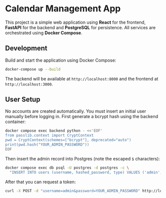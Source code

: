 # Calendar Management App

This project is a simple web application using **React** for the frontend, **FastAPI** for the backend and **PostgreSQL** for persistence. All services are orchestrated using **Docker Compose**.

## Development

Build and start the application using Docker Compose:

```bash
docker-compose up --build
```

The backend will be available at `http://localhost:8000` and the frontend at `http://localhost:3000`.

## User Setup

No accounts are created automatically. You must insert an initial user manually before logging in. First generate a bcrypt hash using the backend container:

```bash
docker compose exec backend python - <<'EOF'
from passlib.context import CryptContext
pwd = CryptContext(schemes=["bcrypt"], deprecated="auto")
print(pwd.hash("YOUR_ADMIN_PASSWORD"))
EOF
```

Then insert the admin record into Postgres (note the escaped `$` characters):

```bash
docker compose exec db psql -U postgres -d postgres -c \
  "INSERT INTO users (username, hashed_password, type) VALUES ('admin', '\$2b\$...YOUR_HASH...', 'admin');"
```

After that you can request a token:

```bash
curl -X POST -d "username=admin&password=YOUR_ADMIN_PASSWORD" http://localhost:8000/token
```
